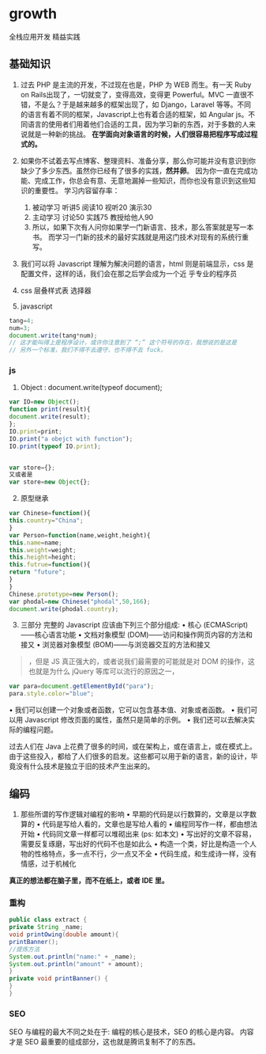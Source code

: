 # growth
全栈应用开发 精益实践
## 基础知识
1. 过去 PHP 是主流的开发，不过现在也是，PHP 为 WEB ⽽⽣。有⼀天 Ruby on Rails出现了，⼀切就变了，变得⾼效，变得更 Powerful。MVC ⼀直很不错，不是么？于是越来越多的框架出现了，如 Django，Laravel 等等。不同的语⾔有着不同的框架，Javascript上也有着合适的框架，如 Angular js。不同语⾔的使⽤者们⽤着他们合适的⼯具，因为学习新的东西，对于多数的⼈来说就是⼀种新的挑战。
**在学⾯向对象语⾔的时候，⼈们很容易把程序写成过程式的。**
2. 如果你不试着去写点博客、整理资料、准备分享，那么你可能并没有意识到你缺少了多少东西。虽然你已经有了很多的实践，**然并卵**。
因为你⼀直在完成功能、完成⼯作，你总会有意、⽆意地漏掉⼀些知识，⽽你也没有意识到这些知识的重要性。
学习内容留存率：  
   1. 被动学习 听讲5 阅读10 视听20  演示30
   2. 主动学习 讨论50 实践75 教授给他人90
   3. 所以，如果下次有⼈问你如果学⼀门新语⾔、技术，那么答案就是写⼀本书。
⽽学习⼀门新的技术的最好实践就是⽤这门技术对现有的系统⾏重写。

3. 我们可以将 Javascript 理解为解决问题的语⾔，html 则是前端显⽰，css 是配置⽂件，这样的话，我们会在那之后学会成为⼀个近
乎专业的程序员
4. css 层叠样式表   选择器
5. javascript

```js
tang=4;
num=3;
document.write(tang*num);
// 这才能叫得上是程序设计，或许你注意到了 “;” 这个符号的存在，我想说的是这是
// 另外⼀个标准，我们不得不去遵守，也不得不去 fuck。
```
### js
1. Object : document.write(typeof document);

```js
var IO=new Object();
function print(result){
document.write(result);
};
IO.print=print;
IO.print("a obejct with function");
IO.print(typeof IO.print);


var store={};
又或者是
var store=new Object{};

```
2. 原型继承
```js
var Chinese=function(){
this.country="China";
}
var Person=function(name,weight,height){
this.name=name;
this.weight=weight;
this.height=height;
this.futrue=function(){
return "future";
}
}
Chinese.prototype=new Person();
var phodal=new Chinese("phodal",50,166);
document.write(phodal.country);

```

3. 三部分
   完整的 Javascript 应该由下列三个部分组成:
• 核⼼ (ECMAScript)——核⼼语⾔功能
• ⽂档对象模型 (DOM)——访问和操作⽹页内容的⽅法和接⼜
• 浏览器对象模型 (BOM)——与浏览器交互的⽅法和接⼜

> ，但是 JS 真正强⼤的，或者说我们最需要的可能就是对 DOM 的操作，这也就是为什么 jQuery 等库可以流⾏的原因之⼀，
```js
var para=document.getElementById("para");
para.style.color="blue";

```

• 我们可以创建⼀个对象或者函数，它可以包含基本值、对象或者函数。
• 我们可以⽤ Javascript 修改页⾯的属性，虽然只是简单的⽰例。
• 我们还可以去解决实际的编程问题。

过去⼈们在 Java 上花费了很多的时间，或在架构上，或在语⾔上，或在模式上。由于这些投⼊，都给了⼈们很多的启发。这些都可以⽤于新的语⾔，新的设计，毕竟没有什么技术是独⽴于旧的技术产⽣出来的。

## 编码
1. 那些所谓的写作逻辑对编程的影响
• 早期的代码是以⾏数算的，⽂章是以字数算的
• 代码是写给⼈看的，⽂章也是写给⼈看的
• 编程同写作⼀样，都由想法开始
• 代码同⽂章⼀样都可以堆砌出来 (ps: 如本⽂)
• 写出好的⽂章不容易，需要反复琢磨，写出好的代码不也是如此么
• 构造⼀个类，好⽐是构造⼀个⼈物的性格特点，多⼀点不⾏，少⼀点又不全
• 代码⽣成，和⽣成诗⼀样，没有情感，过于机械化

**真正的想法都在脑⼦⾥，⽽不在纸上，或者 IDE ⾥。**
### 重构
```java
public class extract {
private String _name;
void printOwing(double amount){
printBanner();
//提炼方法
System.out.println("name:" + _name);
System.out.println("amount" + amount);
}
private void printBanner() {
}
}
```

### SEO
SEO 与编程的最⼤不同之处在于: 编程的核⼼是技术，SEO 的核⼼是内容。
内容才是 SEO 最重要的组成部分，这也就是腾讯复制不了的东西。
